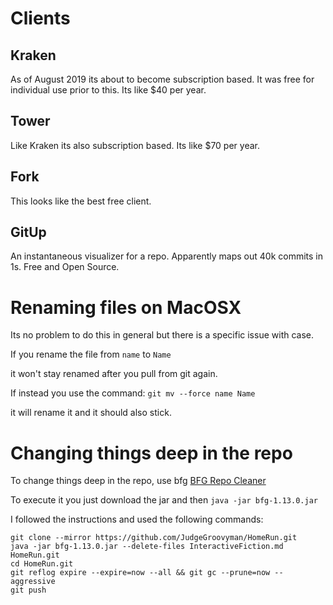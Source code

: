 # Clients #

## Kraken ##
As of August 2019 its about to become subscription based. It was free for individual use prior to this.  Its like $40 per year.

## Tower ##
Like Kraken its also subscription based.  Its like $70 per year.

## Fork ##
This looks like the best free client.

## GitUp ##
An instantaneous visualizer for a repo.  Apparently maps out 40k commits in 1s.  Free and Open Source.

# Renaming files on MacOSX #
Its no problem to do this in general but there is a specific issue with case.

If you rename the file from 
`name`
to 
`Name`

it won't stay renamed after you pull from git again.

If instead you use the command:
`git mv --force name Name`

it will rename it and it should also stick.

# Changing things deep in the repo #
To change things deep in the repo, use bfg
[BFG Repo Cleaner](https://rtyley.github.io/bfg-repo-cleaner/)

To execute it you just download the jar and then 
`java -jar bfg-1.13.0.jar`

I followed the instructions and used the following commands:
```
git clone --mirror https://github.com/JudgeGroovyman/HomeRun.git
java -jar bfg-1.13.0.jar --delete-files InteractiveFiction.md HomeRun.git
cd HomeRun.git
git reflog expire --expire=now --all && git gc --prune=now --aggressive
git push
```


